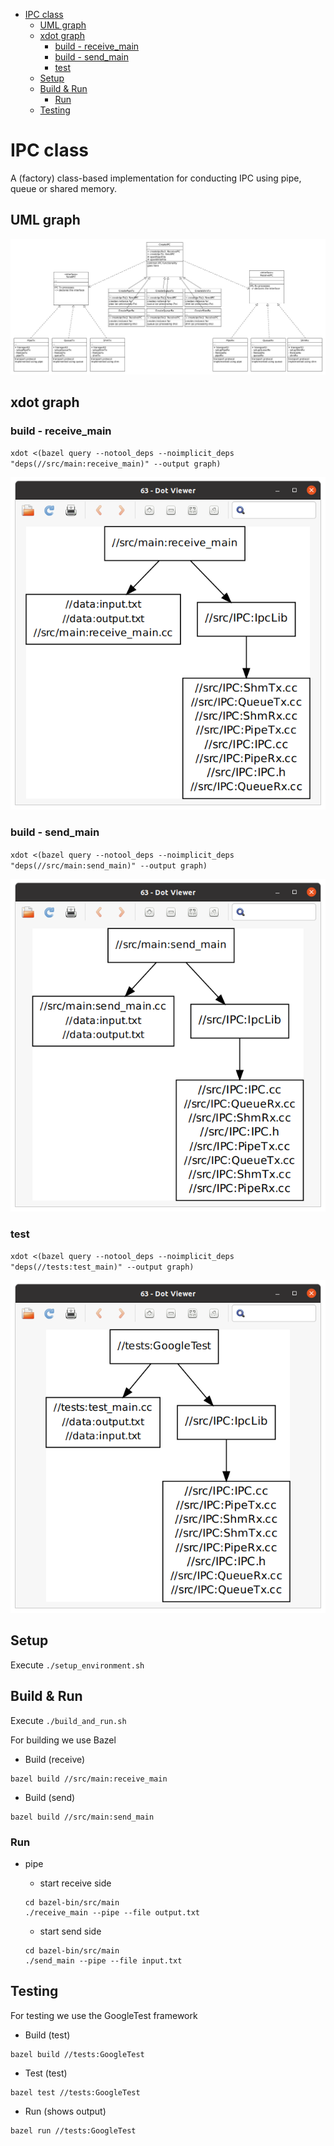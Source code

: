 - [IPC class](#ipc-class)
  - [UML graph](#uml-graph)
  - [xdot graph](#xdot-graph)
    - [build - receive_main](#build---receive_main)
    - [build - send_main](#build---send_main)
    - [test](#test)
  - [Setup](#setup)
  - [Build & Run](#build--run)
    - [Run](#run)
  - [Testing](#testing)

# IPC class

A (factory) class-based implementation for conducting IPC using pipe, queue or shared memory.

## UML graph

![uml-graph.jpg](/uml-graph.jpg)

## xdot graph

### build - receive_main

`xdot <(bazel query --notool_deps --noimplicit_deps "deps(//src/main:receive_main)" --output graph)`

![images/build-receive-main.png](/images/build-receive-main.png)

### build - send_main

`xdot <(bazel query --notool_deps --noimplicit_deps "deps(//src/main:send_main)" --output graph)`

![images/build-send-main.png](/images/build-send-main.png)

### test

`xdot <(bazel query --notool_deps --noimplicit_deps "deps(//tests:test_main)" --output graph)`

![images/test-graph.png](/images/test-graph.png)

## Setup

Execute `./setup_environment.sh`

## Build & Run

Execute `./build_and_run.sh`

For building we use Bazel

- Build (receive)
  
```
bazel build //src/main:receive_main
```

- Build (send)
  
```
bazel build //src/main:send_main
```

### Run

- pipe

  - start receive side

  ```
  cd bazel-bin/src/main
  ./receive_main --pipe --file output.txt
  ```

  - start send side

  ```
  cd bazel-bin/src/main
  ./send_main --pipe --file input.txt
  ```

## Testing

For testing we use the GoogleTest framework

- Build (test)

```
bazel build //tests:GoogleTest
```

- Test (test)

```
bazel test //tests:GoogleTest
```

- Run (shows output)

```
bazel run //tests:GoogleTest
```
